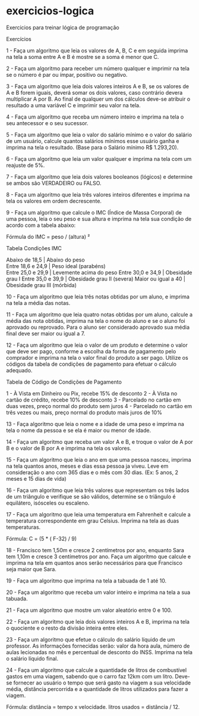 # exercicios-logica
 Exercicios para treinar lógica de programação 

 Exercícios 

1 - Faça um algoritmo que leia os valores de A, B, C e em seguida imprima na tela a soma entre A e B é mostre se a soma é menor que C.

2 - Faça um algoritmo para receber um número qualquer e imprimir na tela se o número é par ou ímpar, positivo ou negativo.

3 - Faça um algoritmo que leia dois valores inteiros A e B, se os valores de A e B forem iguais, deverá somar os dois valores, 
caso contrário devera multiplicar A por B. Ao final de qualquer um dos cálculos deve-se atribuir o resultado a uma variável C e
imprimir seu valor na tela.

4 - Faça um algoritmo que receba um número inteiro e imprima na tela o seu antecessor e o seu sucessor.

5 - Faça um algoritmo que leia o valor do salário mínimo e o valor do salário de um usuário, calcule quantos salários mínimos esse 
usuário ganha e imprima na tela o resultado. (Base para o Salário mínimo R$ 1.293,20).

6 - Faça um algoritmo que leia um valor qualquer e imprima na tela com um reajuste de 5%.

7 - Faça um algoritmo que leia dois valores booleanos (lógicos) e determine se ambos são VERDADEIRO ou FALSO.

8 - Faça um algoritmo que leia três valores inteiros diferentes e imprima na tela os valores em ordem decrescente.

9 - Faça um algoritmo que calcule o IMC (Índice de Massa Corporal) de uma pessoa, leia o seu peso e sua altura e imprima na tela sua condição 
de acordo com a tabela abaixo:

Fórmula do IMC = peso / (altura) ²

Tabela Condições IMC
  
 Abaixo de 18,5   | Abaixo do peso          
 Entre 18,6 e 24,9 | Peso ideal (parabéns)  
 Entre 25,0 e 29,9 | Levemente acima do peso
 Entre 30,0 e 34,9 | Obesidade grau I 
 Entre 35,0 e 39,9 | Obesidade grau II (severa)
 Maior ou igual a 40 | Obesidade grau III (mórbida)
 
 10 - Faça um algoritmo que leia três notas obtidas por um aluno, e imprima na tela a média das notas.
 
 11 - Faça um algoritmo que leia quatro notas obtidas por um aluno, calcule a média das nota obtidas, imprima na tela o nome do aluno e 
 se o aluno foi aprovado ou reprovado. Para o aluno ser considerado aprovado sua média final deve ser maior ou igual a 7.
 
 12 - Faça um algoritmo que leia o valor de um produto e determine o valor que deve ser pago, conforme a escolha da forma de pagamento
 pelo comprador e imprima na tela o valor final do produto a ser pago. Utilize os códigos da tabela de condições de pagamento para efetuar o cálculo adequado.
 
 Tabela de Código de Condições de Pagamento
 
 1 - À Vista em Dinheiro ou Pix, recebe 15% de desconto
 2 - À Vista no cartão de crédito, recebe 10% de desconto
 3 - Parcelado no cartão em duas vezes, preço normal do produto sem juros
 4 - Parcelado no cartão em três vezes ou mais, preço normal do produto mais juros de 10%
 
 13 - Faça algoritmo que leia o nome e a idade de uma peso e imprima na tela o nome da pessoa e se ela é maior ou menor de idade. 

14 - Faça um algoritmo que receba um valor A e B, e troque o valor de A por B e o valor de B por A e imprima na tela os valores.

15 - Faça um algoritmo que leia o ano em que uma pessoa nasceu, imprima na tela quantos anos, meses e dias essa pessoa ja viveu. Leve em 
consideração o ano com 365 dias e o mês com 30 dias.
(Ex: 5 anos, 2 meses e 15 dias de vida)

16 - Faça um algoritmo que leia três valores que representam os três lados de um triângulo e verifique se são válidos, determine se o triângulo é 
equilátero, isósceles ou escaleno.

17 - Faça um algoritmo que leia uma temperatura em Fahrenheit e calcule a temperatura correspondente em grau Celsius. Imprima na tela as duas temperaturas.

Fórmula: C = (5 * ( F-32) / 9)

18 - Francisco tem 1,50m e cresce 2 centímetros por ano, enquanto Sara tem 1,10m e cresce 3 centímetros por ano. Faça um algoritmo que calcule e imprima na tela em quantos anos serão necessários para que Francisco seja maior que Sara.

19 - Faça um algoritmo que imprima na tela a tabuada de 1 até 10.

20 - Faça um algoritmo que receba um valor inteiro e imprima na tela a sua tabuada.

21 - Faça um algoritmo que mostre um valor aleatório entre 0 e 100.

22 - Faça um algoritmo que leia dois valores inteiros A e B, imprima na tela o quociente e o resto da divisão inteira entre eles.

23 - Faça um algoritmo que efetue o cálculo do salário líquido de um professor. As informações fornecidas serão: valor da hora aula, número de aulas lecionadas no mês e percentual de desconto do INSS. Imprima na tela o salário líquido final.

24 - Faça um algoritmo que calcule a quantidade de litros de combustível gastos em uma viagem, sabendo que o carro faz 12km com um litro. Deve-se fornecer ao usuário o tempo que será gasto na viagem a sua velocidade média, distância percorrida e a quantidade de litros utilizados para fazer a viagem.

Fórmula: distância = tempo x velocidade.
            litros usados = distância / 12.
            

